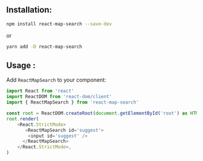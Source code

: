 ## Installation:

```bash
npm install react-map-search --save-dev
```

or

```bash
yarn add -D react-map-search
```

## Usage :

Add `ReactMapSearch` to your component:

```js
import React from 'react'
import ReactDOM from 'react-dom/client'
import { ReactMapSearch } from 'react-map-search'

const root = ReactDOM.createRoot(document.getElementById('root') as HTMLElement)
root.render(
    <React.StrictMode>
       <ReactMapSearch id='suggest'>
        <input id='suggest' />
      </ReactMapSearch>
    </React.StrictMode>,
)

```